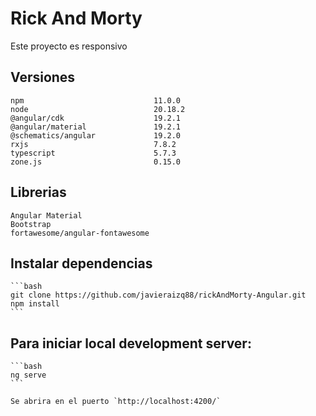 # Rick And Morty

Este proyecto es responsivo 

## Versiones 
    npm                             11.0.0
    node                            20.18.2
    @angular/cdk                    19.2.1
    @angular/material               19.2.1
    @schematics/angular             19.2.0
    rxjs                            7.8.2
    typescript                      5.7.3
    zone.js                         0.15.0


## Librerias
    Angular Material
    Bootstrap
    fortawesome/angular-fontawesome

## Instalar dependencias
    ```bash
    git clone https://github.com/javieraizq88/rickAndMorty-Angular.git
    npm install
    ```

##  Para iniciar local development server:

    ```bash
    ng serve
    ```

    Se abrira en el puerto `http://localhost:4200/`